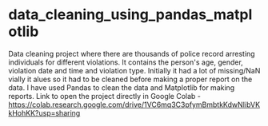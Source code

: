 # data_cleaning_using_pandas_matplotlib
Data cleaning project where there are thousands of police record arresting individuals for different violations. It contains the person's age, gender, violation date and time and violation type. Initially it had a lot of missing/NaN vially it alues so it had to be cleaned before making a proper report on the data. I have used Pandas to clean the data and Matplotlib for making reports.
Link to open the project directly in Google Colab - https://colab.research.google.com/drive/1VC6mq3C3pfymBmbtkKdwNIibVKkHohKK?usp=sharing
